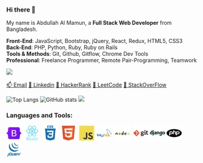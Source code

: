 ### Hi there 👋

My name is Abdullah Al Mamun, a **Full Stack Web Developer** from Bangladesh. <br>

**Front-End**: JavaScript, Bootstrap, jQuery, React, Redux, HTML5, CSS3 <br>
**Back-End**: PHP, Python, Ruby, Ruby on Rails <br>
**Tools & Methods**: Git, Github, Gitflow, Chrome Dev Tools <br>
**Professional**: Freelance Programmer, Remote Pair-Programming, Teamwork <br>

![](https://komarev.com/ghpvc/?username=dev-mamun&color=green&style=plastic&label=VISITORS)

[:mailbox: Email](mailto:mamun1214@gmail.com) 
[:link: Linkedin](https://www.linkedin.com/in/dev-mamun/) 
[:link: HackerRank](https://www.hackerrank.com/mamun1214) 
[:link: LeetCode](https://leetcode.com/coderknight/) 
[:link: StackOverFlow](https://stackoverflow.com/users/1989432/abdullah)



![Top Langs](https://github-readme-stats.vercel.app/api/top-langs/?username=dev-mamun&theme=transparent&langs_count=8&layout=compact) ![GitHub stats](https://github-readme-stats.vercel.app/api?username=dev-mamun&theme=transparent&show_icons=true&count_private=true) 
![](https://github-readme-streak-stats.herokuapp.com/?user=dev-mamun&theme=default&hide_border=false)


### Languages and Tools:
<div>
    <img src="https://github.com/devicons/devicon/blob/1119b9f84c0290e0f0b38982099a2bd027a48bf1/icons/bootstrap/bootstrap-original.svg" alt="bootstrap" width="40" height="40"/>&nbsp;
  <img src="https://github.com/devicons/devicon/blob/master/icons/react/react-original-wordmark.svg" title="React" alt="React" width="40" height="40"/>&nbsp;
  <img src="https://github.com/devicons/devicon/blob/master/icons/css3/css3-plain-wordmark.svg"  title="CSS3" alt="CSS" width="40" height="40"/>&nbsp;
  <img src="https://github.com/devicons/devicon/blob/master/icons/html5/html5-original.svg" title="HTML5" alt="HTML" width="40" height="40"/>&nbsp;
  <img src="https://github.com/devicons/devicon/blob/master/icons/javascript/javascript-original.svg" title="JavaScript" alt="JavaScript" width="40" height="40"/>&nbsp;
  <img src="https://github.com/devicons/devicon/blob/master/icons/mysql/mysql-original-wordmark.svg" title="MySQL"  alt="MySQL" width="40" height="40"/>&nbsp;
  <img src="https://github.com/devicons/devicon/blob/master/icons/nodejs/nodejs-original-wordmark.svg" title="NodeJS" alt="NodeJS" width="40" height="40"/>&nbsp;
  <img src="https://github.com/devicons/devicon/blob/master/icons/git/git-original-wordmark.svg" title="Git" **alt="Git" width="40" height="40"/>
  <img src="https://github.com/devicons/devicon/blob/1119b9f84c0290e0f0b38982099a2bd027a48bf1/icons/django/django-plain-wordmark.svg" title="Django" **alt="Django" width="40" height="40" />
  <img src="https://github.com/devicons/devicon/blob/1119b9f84c0290e0f0b38982099a2bd027a48bf1/icons/php/php-plain.svg" title="PHP" **alt="PHP" width="40" height="40"/>
    <img src="https://github.com/devicons/devicon/blob/1119b9f84c0290e0f0b38982099a2bd027a48bf1/icons/jquery/jquery-plain-wordmark.svg" title="jQuery" **alt="jQuery" width="40" height="40" />
</div>



